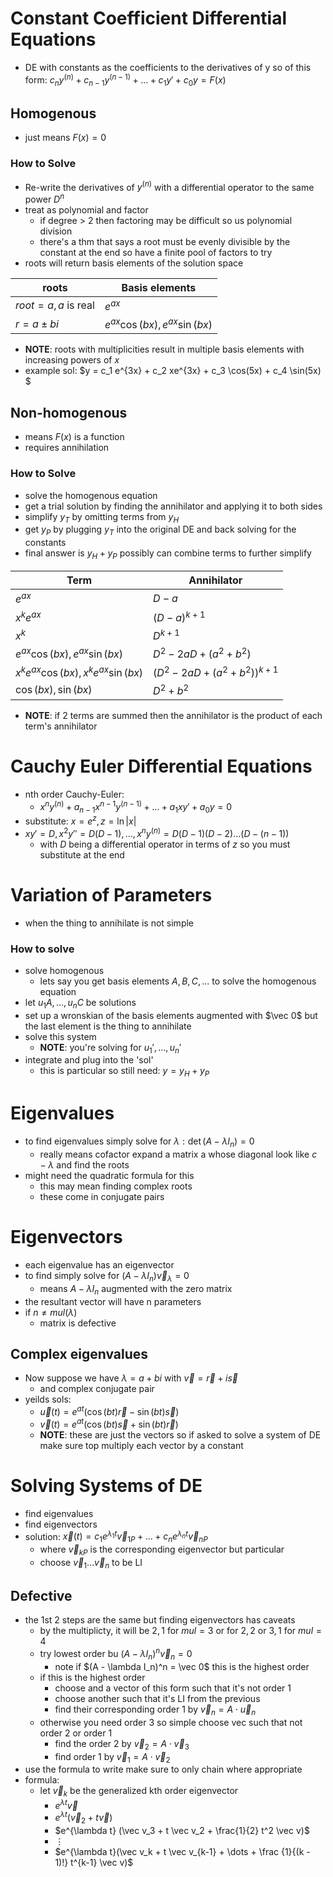 # Constant Coefficient Differential Equations
- DE with constants as the coefficients to the derivatives of y so of this form: $c_n y^{(n)} + c_{n-1} y^{(n-1)} + \dots + c_1 y' + c_0 y = F(x)$
  
## Homogenous
- just means $F(x) = 0$

### How to Solve
- Re-write the derivatives of $y^{(n)}$ with a differential operator to the same power $D^n$
- treat as polynomial and factor
    - if degree $>$ 2 then factoring may be difficult so us polynomial division
    - there's a thm that says a root must be evenly divisible by the constant at the end so have a finite pool of factors to try
- roots will return basis elements of the solution space

| roots | Basis elements |
|---|---|
| $root = a, a$ is real | $e^{ax}$
| $r = a \pm bi$ | $e^{ax} \cos(bx), e^{ax} \sin(bx)$

- **NOTE**: roots with multiplicities result in multiple basis elements with increasing powers of $x$
- example sol: $y = c_1 e^{3x} + c_2 xe^{3x} + c_3 \cos(5x) + c_4 \sin(5x) $

## Non-homogenous
- means $F(x)$ is a function
- requires annihilation

### How to Solve
- solve the homogenous equation
- get a trial solution by finding the annihilator and applying it to both sides
- simplify $y_T$ by omitting terms from $y_H$
- get $y_P$ by plugging $y_T$ into the original DE and back solving for the constants
- final answer is $y_H + y_P$ possibly can combine terms to further simplify

| Term | Annihilator |
|---|---|
| $e^{ax}$ | $D-a$ |
| $x^k e^{ax}$ | $(D-a)^{k + 1}$ |
| $x^k$ | $D^{k+1}$ |
| $e^{ax} \cos(bx), e^{ax} \sin(bx)$ | $D^2 -2aD + (a^2 + b^2)$ |
| $x^k e^{ax} \cos(bx), x^k e^{ax} \sin(bx)$ | $(D^2 -2aD + (a^2 + b^2))^{k + 1}$ |
| $\cos(bx), \sin(bx)$ | $D^2 + b^2$ |

- **NOTE**: if 2 terms are summed then the annihilator is the product of each term's annihilator

# Cauchy Euler Differential Equations
- nth order Cauchy-Euler:
    - $x^n y^{(n)} + a_{n - 1} x^{n - 1} y^{(n - 1)} + \dots + a_1 xy' + a_0 y = 0$
- substitute: $x = e^z, z = \ln|x|$
- $xy' = D, x^2y'' = D(D - 1), \dots, x^n y^{(n)} = D(D - 1)(D - 2) \dots (D - (n - 1))$
    - with $D$ being a differential operator in terms of $z$ so you must substitute at the end


# Variation of Parameters
- when the thing to annihilate is not simple

### How to solve
- solve homogenous
    - lets say you get basis elements $A, B, C, \dots$ to solve the homogenous equation
- let $u_1 A, \dots, u_n C$ be solutions
- set up a wronskian of the basis elements augmented with $\vec 0$ but the last element is the thing to annihilate
- solve this system
    - **NOTE**: you're solving for $u_1', \dots, u_n'$
- integrate and plug into the 'sol'
    - this is particular so still need: $y = y_H + y_P$

# Eigenvalues
- to find eigenvalues simply solve for $\lambda: \det(A - \lambda I_n) = 0$
    - really means cofactor expand a matrix a whose diagonal look like $c - \lambda$ and find the roots
- might need the quadratic formula for this
    - this may mean finding complex roots
    - these come in conjugate pairs

# Eigenvectors
- each eigenvalue has an eigenvector
- to find simply solve for $(A - \lambda I_n) \vec v_\lambda = 0$
    - means $A - \lambda I_n$ augmented with the zero matrix
- the resultant vector will have n parameters
- if $n \ne mul(\lambda)$
    - matrix is defective

## Complex eigenvalues
- Now suppose we have $\lambda = a + bi$ with $\vec v = \vec r + i \vec s$
    - and complex conjugate pair
- yeilds sols:
    - $\vec u(t) = e^{at} (\cos(bt) \vec r - \sin(bt) \vec s)$
    - $\vec v(t) = e^{at} (\cos(bt) \vec s + \sin(bt) \vec r)$
    - **NOTE**: these are just the vectors so if asked to solve a system of DE make sure top multiply each vector by a constant
    
# Solving Systems of DE
- find eigenvalues
- find eigenvectors
- solution: $\vec x(t) = c_1 e^{\lambda_1 t} \vec v_{1P} + \dots + c_n e^{\lambda_n t} \vec v_{nP}$
    - where $\vec v_{kP}$ is the corresponding eigenvector but particular
    - choose $\vec v_1 \dots \vec v_n$ to be LI

## Defective
- the 1st 2 steps are the same but finding eigenvectors has caveats
    - by the multiplicty, it will be $2, 1$ for $mul = 3$ or for $2, 2$ or $3, 1$ for $mul = 4$
    - try lowest order bu $(A - \lambda I_n)^n \vec v_n = 0$
        - note if $(A - \lambda I_n)^n = \vec 0$ this is the highest order
    - if this is the highest order 
        - choose and a vector of this form such that it's not order 1
        - choose another such that it's LI from the previous
        - find their corresponding order 1 by $\vec v_n = A \cdot \vec u_n$
    - otherwise you need order 3 so simple choose vec such that not order 2 or order 1
        - find the order 2 by $\vec v_2 = A \cdot \vec v_3$
        - find order 1 by $\vec v_1 = A \cdot \vec v_2$
- use the formula to write make sure to only chain where appropriate
- formula:
    - let $\vec v_k$ be the generalized kth order eigenvector
        - $e^{\lambda t} \vec v$
        - $e^{\lambda t}(\vec v_2 + t \vec v)$
        - $e^{\lambda t} (\vec v_3 + t \vec v_2 + \frac{1}{2} t^2 \vec v)$
        - $\vdots$
        - $e^{\lambda t}(\vec v_k + t \vec v_{k-1} + \dots + \frac {1}{(k - 1)!} t^{k-1} \vec v)$